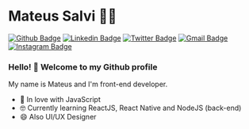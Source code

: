 # Mateus Salvi :man_technologist:

[![Github Badge](https://img.shields.io/badge/-Github-000?style=flat-square&logo=Github&logoColor=white)](https://github.com/salvimateus/)
[![Linkedin Badge](https://img.shields.io/badge/-LinkedIn-blue?style=flat-square&logo=Linkedin&logoColor=white)](https://www.linkedin.com/in/salvimateus/)
[![Twitter Badge](https://img.shields.io/badge/-Twitter-1ca0f1?style=flat-square&labelColor=1ca0f1&logo=twitter&logoColor=white)](https://twitter.com/salvimateus)
[![Gmail Badge](https://img.shields.io/badge/-Gmail-c14438?style=flat-square&logo=Gmail&logoColor=white)](mailto:salvi.mateus@gmail.com)
[![Instagram Badge](https://img.shields.io/badge/-Instagram-C13584?style=flat-square&labelColor=C13584&logo=instagram&logoColor=white)](https://www.instagram.com/salvimateus/)

### Hello! 👋 Welcome to my Github profile

My name is Mateus and I'm front-end developer.

 - 💙 In love with JavaScript
 - 🤓 Currently learning ReactJS, React Native and NodeJS (back-end)
 - 😄 Also UI/UX Designer
